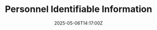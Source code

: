 ---
title: Personnel Identifiable Information
linkTitle: 'Personnel Identifiable Information '
date: '2025-05-06T14:17:00Z'
weight: 1
description: Guidelines for handling Personnel Identifiable Information (PII) include
  collecting only necessary data, securing storage, limiting access, sharing only
  with consent, proper disposal, breach response protocols, and regular employee training
  to ensure compliance and protect privacy.
draft: false
ref: personnel-identifiable-information
---